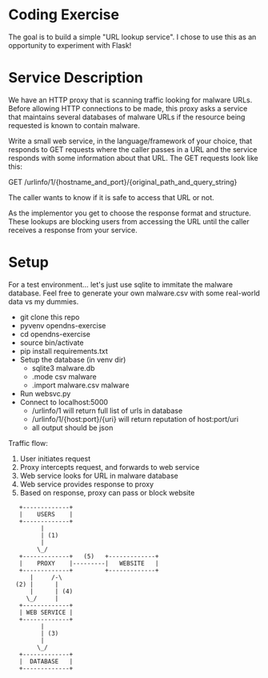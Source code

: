 # Coding Exercise

The goal is to build a simple "URL lookup service".  I chose to use this
as an opportunity to experiment with Flask!

# Service Description

We have an HTTP proxy that is scanning traffic looking for malware
URLs.  Before allowing HTTP connections to be made, this proxy asks
a service that maintains several databases of malware URLs if
the resource being requested is known to contain malware.

Write a small web service, in the language/framework of your choice,
that responds to GET requests where the caller passes in a URL and
the service responds with some information about that URL. The GET
requests look like this:

GET /urlinfo/1/{hostname_and_port}/{original_path_and_query_string}

The caller wants to know if it is safe to access that URL or not.

As the implementor you get to choose the response format and
structure. These lookups are blocking users from accessing the URL
until the caller receives a response from your service.

# Setup

For a test environment... let's just use sqlite to immitate the
malware database. Feel free to generate your own malware.csv with some
real-world data vs my dummies.

- git clone this repo
- pyvenv opendns-exercise
- cd opendns-exercise
- source bin/activate
- pip install requirements.txt
- Setup the database (in venv dir)
    - sqlite3 malware.db
    - .mode csv malware
    - .import malware.csv malware
- Run websvc.py
- Connect to localhost:5000
    - /urlinfo/1 will return full list of urls in database
    - /urlinfo/1/{host:port}/{uri} will return reputation of host:port/uri
    - all output should be json

Traffic flow:

1. User initiates request
2. Proxy intercepts request, and forwards to web service
3. Web service looks for URL in malware database
4. Web service provides response to proxy
5. Based on response, proxy can pass or block website

```
   +-------------+
   |    USERS    |
   +-------------+
         |
         | (1)
         |
        \_/
   +-------------+   (5)   +-------------+
   |    PROXY    |---------|   WEBSITE   |
   +-------------+         +-------------+
      |     /-\
  (2) |      |
      |      | (4)
     \_/     |
   +-------------+
   | WEB SERVICE |
   +-------------+
         |
         | (3)
         |
        \_/
   +-------------+
   |  DATABASE   |
   +-------------+
```

